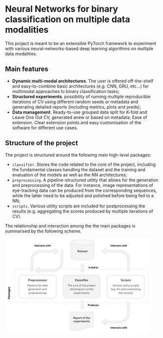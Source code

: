 # Neural Networks for binary classification on multiple data modalities

 This project is meant to be an extensible PyTorch framework to experiment with various neural-networks-based deep learning algorithms on multiple data modalities.

## Main features

* **Dynamic multi-modal architectures**. The user is offered off-the-shelf and easy-to-combine basic architectures (e.g. CNN, GRU, etc…) for multimodal approaches to binary classification tasks;
* **Structured experiments**. possibility of running multiple reproducible iterations of CV using different random seeds or metadata and generating detailed reports (including metrics, plots and preds);
* **Data management**. Ready-to-use grouped data split for K-fold and Leave One Out CV, generated anew or based on metadata;
Ease of extension. Clear extension points and easy customisation of the software for different use cases.

## Structure of the project

The project is structured around the following main high-level packages:

* `classifier`. Stores the code related to the core of the project, including the fundamental classes handling the dataset and the training and evaluation of the models as well as the NN architectures;
* `preprocessing`. A pipeline-structured utility that allows for the generation and preprocessing of the data. For instance, image representations of eye-tracking data can be produced from the corresponding sequences, while the latter need to be adjusted and polished before being fed to a NN;
* `scripts`. Various utility scripts are included for postprocessing the results (e.g. aggregating the scores produced by multiple iterations of CV).

The relationship and interaction among the the main packages is summarised by the following scheme.

<img src="docs/gallery/framework-packages.png" alt="image-20200715121331470" style="zoom:50%;" />
